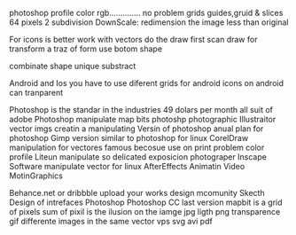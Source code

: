 photoshop
profile color
	rgb.............. no problem 
grids
	guides,gruid & slices
		64 pixels
		2 subdivision
DownScale: redimension the image less than original

For icons is better work with vectors
	do the draw first
	scan draw 
for transform a traz of form use botom shape
	
combinate shape
	unique
	substract


Android and Ios
	you have to use diferent grids for android
	icons on android can tranparent
	
Photoshop
	is the standar in the industries
	49 dolars per month all suit of adobe
Photoshop 
	manipulate map bits photoshp
	photographic
Illustraitor 
	vector imgs
	creatin a manipulating
Versin of photoshop
	anual plan for photoshop
Gimp
	version similar to photoshop for linux
CorelDraw
	manipulation for vectores
	famous becosue use on print
	problem color profile
Liteun
	manipulate so delicated exposicion 
	photograper
Inscape
	Software manipulate vector for linux
AfterEffects
	Animatin
	Video
	MotinGraphics

Behance.net or dribbble
	upload your works
	design mcomunity
Skecth
	Design of intrefaces
Photoshop
	Photoshop CC
		last version
mapbit
	is a grid of pixels
	sum of pixil is the ilusion on the iamge
	jpg
		ligth
	png
		transparence
	gif
		differente images in the same
vector
	vps
	svg
	avi
	pdf